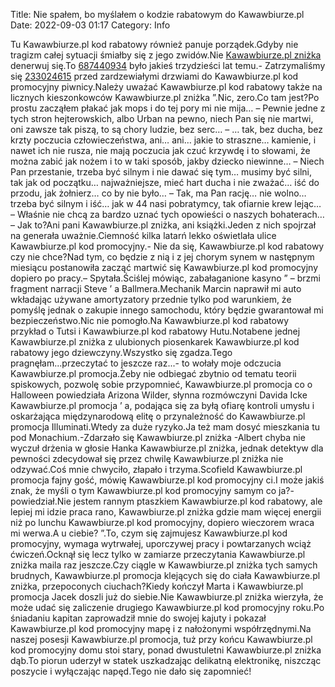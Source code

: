 Title: Nie spałem, bo myślałem o kodzie rabatowym do Kawawbiurze.pl
Date: 2022-09-03 01:17
Category: Info

Tu Kawawbiurze.pl kod rabatowy również panuje porządek.Gdyby nie tragizm całej sytuacji śmiałby się z jego zwidów.Nie [Kawawbiurze.pl zniżka](https://promki.pl/kody-rabatowe/kawawbiurzepl) denerwuj się.To [687440934](https://telinfo.co/pl/numer/687440934/) było jakieś trzydzieści lat temu.- Zatrzymaliśmy się [233024615](https://telinfo.co/fr/numero/serie/233/02/46/) przed zardzewiałymi drzwiami do Kawawbiurze.pl kod promocyjny piwnicy.Należy uważać Kawawbiurze.pl kod rabatowy także na licznych kieszonkowców Kawawbiurze.pl zniżka ”.Nic, zero.Co tam jest?Po prostu zacząłem płakać jak mops i do tej pory mi nie mija… – Pewnie jedne z tych stron hejterowskich, albo Urban na pewno, niech Pan się nie martwi, oni zawsze tak piszą, to są chory ludzie, bez serc… – … tak, bez ducha, bez krzty poczucia człowieczeństwa, ani… ani… jakie to straszne… kamienie, i nawet ich nie rusza, nie mają poczucia jak czuć krzywdę i to słowami, że można zabić jak nożem i to w taki sposób, jakby dziecko niewinne… – Niech Pan przestanie, trzeba być silnym i nie dawać się tym… musimy być silni, tak jak od początku… najważniejsze, mieć hart ducha i nie zważać… iść do przodu, jak żołnierz… co by nie było… – Tak, ma Pan rację… nie wolno… trzeba być silnym i iść… jak w 44 nasi pobratymcy, tak ofiarnie krew lejąc… – Właśnie nie chcą za bardzo uznać tych opowieści o naszych bohaterach… – Jak to?Ani pani Kawawbiurze.pl zniżka, ani książki.Jeden z nich spojrzał na generała uważnie.Ciemność kilka latarń lekko oświetlała ulice Kawawbiurze.pl kod promocyjny.- Nie da się, Kawawbiurze.pl kod rabatowy czy nie chce?Nad tym, co będzie z nią i z jej chorym synem w następnym miesiącu postanowiła zacząć martwić się Kawawbiurze.pl kod promocyjny dopiero po pracy.– Spytała.Ściślej mówiąc, zabałaganione kasyno ” – brzmi fragment narracji Steve ’ a Ballmera.Mechanik Marcin naprawił mi auto wkładając używane amortyzatory przednie tylko pod warunkiem, że pomyślę jednak o zakupie innego samochodu, który będzie gwarantował mi bezpieczeństwo.Nic nie pomogło.Na Kawawbiurze.pl kod rabatowy przykład o Tutsi i Kawawbiurze.pl kod rabatowy Hutu.Notabene jednej Kawawbiurze.pl zniżka z ulubionych piosenkarek Kawawbiurze.pl kod rabatowy jego dziewczyny.Wszystko się zgadza.Tego pragnęłam...przeczytać to jeszcze raz...- to wołały moje odczucia Kawawbiurze.pl promocja.Żeby nie odbiegać zbytnio od tematu teorii spiskowych, pozwolę sobie przypomnieć, Kawawbiurze.pl promocja co o Halloween powiedziała Arizona Wilder, słynna rozmówczyni Davida Icke Kawawbiurze.pl promocja ’ a, podająca się za byłą ofiarę kontroli umysłu i oskarżająca międzynarodową elitę o przynależność do Kawawbiurze.pl promocja Illuminati.Wtedy za duże ryzyko.Ja też mam dosyć mieszkania tu pod Monachium.-Zdarzało się Kawawbiurze.pl zniżka -Albert chyba nie wyczuł drżenia w głosie Hanka Kawawbiurze.pl zniżka, jednak detektyw dla pewności zdecydował się przez chwilę Kawawbiurze.pl zniżka nie odzywać.Coś mnie chwyciło, złapało i trzyma.Scofield Kawawbiurze.pl promocja fajny gość, mówię Kawawbiurze.pl kod promocyjny ci.I może jakiś znak, że myśli o tym Kawawbiurze.pl kod promocyjny samym co ja?- powiedział.Nie jestem rannym ptaszkiem Kawawbiurze.pl kod rabatowy, ale lepiej mi idzie praca rano, Kawawbiurze.pl zniżka gdzie mam więcej energii niż po lunchu Kawawbiurze.pl kod promocyjny, dopiero wieczorem wraca mi werwa.A u ciebie? ”.To, czym się zajmujesz Kawawbiurze.pl kod promocyjny, wymaga wytrwałej, uporczywej pracy i powtarzanych wciąż ćwiczeń.Ocknął się lecz tylko w zamiarze przeczytania Kawawbiurze.pl zniżka maila raz jeszcze.Czy ciągle w Kawawbiurze.pl zniżka tych samych brudnych, Kawawbiurze.pl promocja klejących się do ciała Kawawbiurze.pl zniżka, przepoconych ciuchach?Kiedy kończył Marta i Kawawbiurze.pl promocja Jacek doszli już do siebie.Nie Kawawbiurze.pl zniżka wierzyła, że może udać się zaliczenie drugiego Kawawbiurze.pl kod promocyjny roku.Po śniadaniu kapitan zaprowadził mnie do swojej kajuty i pokazał Kawawbiurze.pl kod promocyjny mapę i z nałożonymi współrzędnymi.Na naszej posesji Kawawbiurze.pl promocja, tuż przy końcu Kawawbiurze.pl kod promocyjny domu stoi stary, ponad dwustuletni Kawawbiurze.pl zniżka dąb.To piorun uderzył w statek uszkadzając delikatną elektronikę, niszcząc poszycie i wyłączając napęd.Tego nie dało się zapomnieć!
